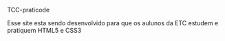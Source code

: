  TCC-praticode

 Esse site esta sendo desenvolvido para que os aulunos da ETC estudem e pratiquem HTML5 e CSS3 
